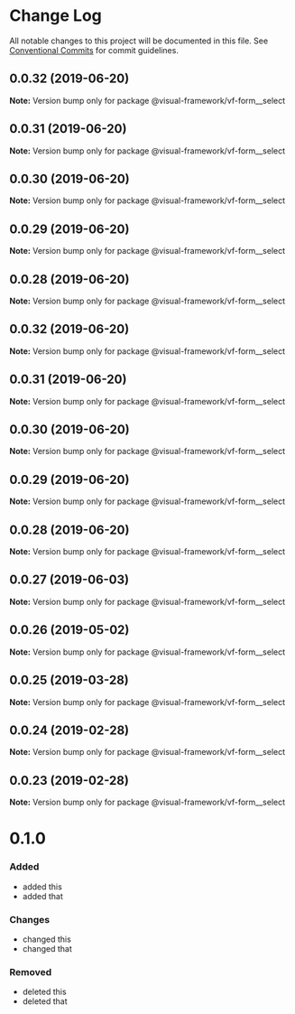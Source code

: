 # Change Log

All notable changes to this project will be documented in this file.
See [Conventional Commits](https://conventionalcommits.org) for commit guidelines.

## 0.0.32 (2019-06-20)

**Note:** Version bump only for package @visual-framework/vf-form__select





## 0.0.31 (2019-06-20)

**Note:** Version bump only for package @visual-framework/vf-form__select





## 0.0.30 (2019-06-20)

**Note:** Version bump only for package @visual-framework/vf-form__select





## 0.0.29 (2019-06-20)

**Note:** Version bump only for package @visual-framework/vf-form__select





## 0.0.28 (2019-06-20)

**Note:** Version bump only for package @visual-framework/vf-form__select





## 0.0.32 (2019-06-20)

**Note:** Version bump only for package @visual-framework/vf-form__select





## 0.0.31 (2019-06-20)

**Note:** Version bump only for package @visual-framework/vf-form__select





## 0.0.30 (2019-06-20)

**Note:** Version bump only for package @visual-framework/vf-form__select





## 0.0.29 (2019-06-20)

**Note:** Version bump only for package @visual-framework/vf-form__select





## 0.0.28 (2019-06-20)

**Note:** Version bump only for package @visual-framework/vf-form__select





## 0.0.27 (2019-06-03)

**Note:** Version bump only for package @visual-framework/vf-form__select





## 0.0.26 (2019-05-02)

**Note:** Version bump only for package @visual-framework/vf-form__select





## 0.0.25 (2019-03-28)

**Note:** Version bump only for package @visual-framework/vf-form__select





## 0.0.24 (2019-02-28)

**Note:** Version bump only for package @visual-framework/vf-form__select





## 0.0.23 (2019-02-28)

**Note:** Version bump only for package @visual-framework/vf-form__select





# 0.1.0

### Added
- added this
- added that

### Changes

- changed this
- changed that

### Removed

- deleted this
- deleted that
